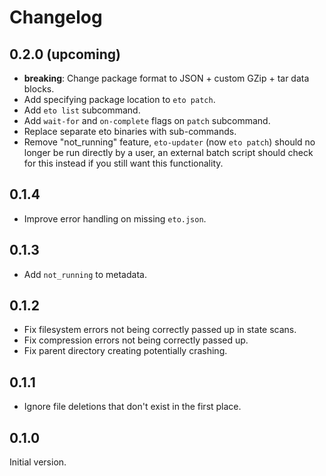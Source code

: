 # Changelog

## 0.2.0 (upcoming)

- **breaking**: Change package format to JSON + custom GZip + tar data blocks.
- Add specifying package location to `eto patch`.
- Add `eto list` subcommand.
- Add `wait-for` and `on-complete` flags on `patch` subcommand.
- Replace separate eto binaries with sub-commands.
- Remove "not_running" feature, `eto-updater` (now `eto patch`) should no longer be run directly by
    a user, an external batch script should check for this instead if you still want this
    functionality.

## 0.1.4

- Improve error handling on missing `eto.json`.

## 0.1.3

- Add `not_running` to metadata.

## 0.1.2

- Fix filesystem errors not being correctly passed up in state scans.
- Fix compression errors not being correctly passed up.
- Fix parent directory creating potentially crashing.

## 0.1.1

- Ignore file deletions that don't exist in the first place.

## 0.1.0

Initial version.

